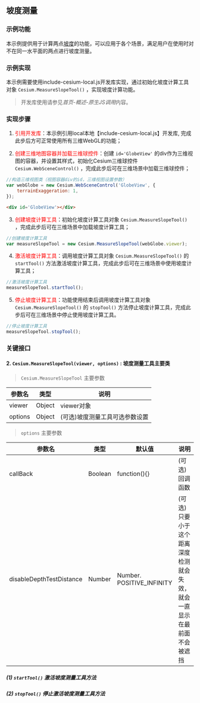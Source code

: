 ## 坡度测量

### 示例功能

本示例提供用于计算两点<a href="https://baike.baidu.com/item/倾斜度/8974327" target="_blank">坡度</a>的功能，可以应用于各个场景，满足用户在使用时对不在同一水平面的两点进行坡度测量。

### 示例实现

本示例需要使用include-cesium-local.js开发库实现，通过初始化坡度计算工具对象 `Cesium.MeasureSlopeTool()` ，实现坡度计算功能。

> 开发库使用请参见*首页-概述-原生JS调用*内容。

### 实现步骤

1. <font color=red>引用开发库</font>：本示例引用local本地【include-cesium-local.js】开发库, 完成此步后方可正常使用所有三维WebGL的功能；

2. <font color=red>创建三维地图容器并加载三维球控件</font>：创建 `id='GlobeView'` 的div作为三维视图的容器，并设置其样式，初始化Cesium三维球控件 `Cesium.WebSceneControl()` ，完成此步后可在三维场景中加载三维球控件；

``` Javascript
//构造三维视图类（视图容器div的id，三维视图设置参数）
var webGlobe = new Cesium.WebSceneControl('GlobeView', {
    terrainExaggeration: 1,
}); 
```

``` html
<div id='GlobeView'></div>
```

3. <font color=red>创建坡度计算工具</font>：初始化坡度计算工具对象 `Cesium.MeasureSlopeTool()` ，完成此步后可在三维场景中加载坡度计算工具；

``` Javascript
//创建坡度计算工具
var measureSlopeTool = new Cesium.MeasureSlopeTool(webGlobe.viewer);
```

4. <font color=red>激活坡度计算工具</font>：调用坡度计算工具对象 `Cesium.MeasureSlopeTool()` 的 `startTool()` 方法激活坡度计算工具，完成此步后可在三维场景中使用坡度计算工具；

``` Javascript
//激活坡度计算工具
measureSlopeTool.startTool();
```

5. <font color=red>停止坡度计算工具</font>：功能使用结束后调用坡度计算工具对象 `Cesium.MeasureSlopeTool()` 的 `stopTool()` 方法停止坡度计算工具，完成此步后可在三维场景中停止使用坡度计算工具。

``` Javascript
//停止坡度计算工具
measureSlopeTool.stopTool();
```

### 关键接口

#### 2. `Cesium.MeasureSlopeTool(viewer, options)` : 坡度测量工具主要类

> `Cesium.MeasureSlopeTool` 主要参数

|参数名|类型|说明|
|-|-|-|
|viewer|Object|viewer对象|
|options|Object|(可选)坡度测量工具可选参数设置|

> `options` 主要参数

|参数名|类型|默认值|说明|
|-|-|-|-|
|callBack|Boolean|function(){}|(可选)回调函数|
|disableDepthTestDistance|Number|Number. POSITIVE_INFINITY|(可选)只要小于这个距离深度检测就会失效，就会一直显示在最前面 不会被遮挡|

##### (1) `startTool()` 激活坡度测量工具方法

##### (2) `stopTool()` 停止激活坡度测量工具方法
